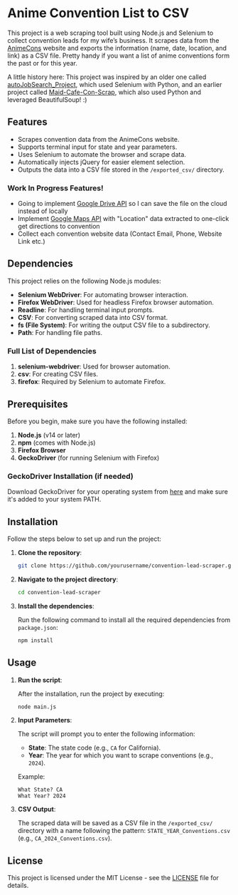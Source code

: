 # Anime Convention List to CSV

This project is a web scraping tool built using Node.js and Selenium to collect convention leads for my wife’s business. It scrapes data from the [AnimeCons](https://animecons.com/events/schedule.php) website and exports the information (name, date, location, and link) as a CSV file. Pretty handy if you want a list of anime conventions form the past or for this year.

A little history here:
This project was inspired by an older one called [autoJobSearch_Project](https://github.com/more8591/autoJobSearch_Project/blob/main/ajs_main.py), which used Selenium with Python, and an earlier project called [Maid-Cafe-Con-Scrap](https://github.com/more8591/Maid-Cafe-Con-Scrap/blob/master/test.py), which also used Python and leveraged BeautifulSoup! :)

## Features

- Scrapes convention data from the AnimeCons website.
- Supports terminal input for state and year parameters.
- Uses Selenium to automate the browser and scrape data.
- Automatically injects jQuery for easier element selection.
- Outputs the data into a CSV file stored in the `/exported_csv/` directory.

### Work In Progress Features!
- Going to implement [Google Drive API](https://developers.google.com/drive/api/guides/about-files) so I can save the file on the cloud instead of locally
- Implement [Google Maps API](https://developers.google.com/maps/documentation) with "Location" data extracted to one-click get directions to convention
- Collect each convention website data (Contact Email, Phone, Website Link etc.)

## Dependencies

This project relies on the following Node.js modules:

- **Selenium WebDriver**: For automating browser interaction.
- **Firefox WebDriver**: Used for headless Firefox browser automation.
- **Readline**: For handling terminal input prompts.
- **CSV**: For converting scraped data into CSV format.
- **fs (File System)**: For writing the output CSV file to a subdirectory.
- **Path**: For handling file paths.

### Full List of Dependencies

1. **selenium-webdriver**: Used for browser automation.
2. **csv**: For creating CSV files.
3. **firefox**: Required by Selenium to automate Firefox.

## Prerequisites

Before you begin, make sure you have the following installed:

1. **Node.js** (v14 or later)
2. **npm** (comes with Node.js)
3. **Firefox Browser**
4. **GeckoDriver** (for running Selenium with Firefox)

### GeckoDriver Installation (if needed)
Download GeckoDriver for your operating system from [here](https://github.com/mozilla/geckodriver/releases) and make sure it's added to your system PATH.

## Installation

Follow the steps below to set up and run the project:

1. **Clone the repository**:

   ```bash
   git clone https://github.com/yourusername/convention-lead-scraper.git
   ```

2. **Navigate to the project directory**:

   ```bash
   cd convention-lead-scraper
   ```

3. **Install the dependencies**:

   Run the following command to install all the required dependencies from `package.json`:

   ```bash
   npm install
   ```

## Usage

1. **Run the script**:

   After the installation, run the project by executing:

   ```bash
   node main.js
   ```

2. **Input Parameters**:

   The script will prompt you to enter the following information:
   
   - **State**: The state code (e.g., `CA` for California).
   - **Year**: The year for which you want to scrape conventions (e.g., `2024`).

   Example:

   ```
   What State? CA
   What Year? 2024
   ```

3. **CSV Output**:

   The scraped data will be saved as a CSV file in the `/exported_csv/` directory with a name following the pattern: `STATE_YEAR_Conventions.csv` (e.g., `CA_2024_Conventions.csv`).

## License

This project is licensed under the MIT License - see the [LICENSE](LICENSE) file for details.